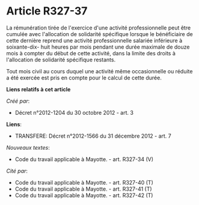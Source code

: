 # Article R327-37

La rémunération tirée de l'exercice d'une activité professionnelle peut être cumulée avec l'allocation de solidarité
spécifique lorsque le bénéficiaire de cette dernière reprend une activité professionnelle salariée inférieure à soixante-dix-
huit heures par mois pendant une durée maximale de douze mois à compter du début de cette activité, dans la limite des droits
à l'allocation de solidarité spécifique restants. 

Tout mois civil au cours duquel une activité même occasionnelle ou réduite a été exercée est pris en compte pour le calcul de
cette durée.

**Liens relatifs à cet article**

_Créé par_:

  - Décret n°2012-1204 du 30 octobre 2012 - art. 3

**Liens**:

  - TRANSFERE: Décret n°2012-1566 du 31 décembre 2012 - art. 7

_Nouveaux textes_:

  - Code du travail applicable à Mayotte. - art. R327-34 (V)

_Cité par_:

  - Code du travail applicable à Mayotte. - art. R327-40 (T)
  - Code du travail applicable à Mayotte. - art. R327-41 (T)
  - Code du travail applicable à Mayotte. - art. R327-42 (T)
